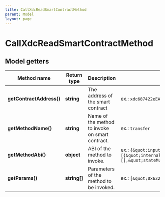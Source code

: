 ```yaml
---
title: CallXdcReadSmartContractMethod
parent: Model
layout: page
---
```


# CallXdcReadSmartContractMethod

## Model getters

Method name | Return type | Description | Notes
------------ | ------------- | ------------- | -------------
**getContractAddress()** | **string** | The address of the smart contract | ex.: `xdc687422eEA2cB73B5d3e242bA5456b782919AFc85`
**getMethodName()** | **string** | Name of the method to invoke on smart contract. | ex.: `transfer`
**getMethodAbi()** | **object** | ABI of the method to invoke. | ex.: `{&quot;inputs&quot;:[{&quot;internalType&quot;:&quot;uint256&quot;,&quot;name&quot;:&quot;amount&quot;,&quot;type&quot;:&quot;uint256&quot;}],&quot;name&quot;:&quot;stake&quot;,&quot;outputs&quot;:[],&quot;stateMutability&quot;:&quot;nonpayable&quot;,&quot;type&quot;:&quot;function&quot;}`
**getParams()** | **string[]** | Parameters of the method to be invoked. | ex.: `[&quot;0x632&quot;]`

